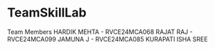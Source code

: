 # TeamSkillLab

Team Members
HARDIK MEHTA - RVCE24MCA068
RAJAT RAJ    - RVCE24MCA099
JAMUNA J     - RVCE24MCA085
KURAPATI ISHA SREE 
